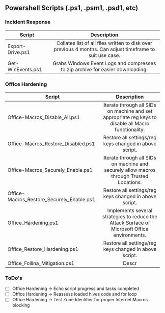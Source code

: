## Powershell Scripts (.ps1, .psm1, .psd1, etc)



### Incident Response
| Script | Description|
| ------------- |:-------------:|
| Export-Drive.ps1 | Collates list of all files written to disk over previous 4 months. Can adjust timeframe to suit use case.  |
| Get-WinEvents.ps1 | Grabs Windows Event Logs and compresses to zip archive for easier downloading. |


### Office Hardening
| Script | Description|
| ------------- |:-------------:|
| Office-Macros_Disable_All.ps1 | Iterate through all SIDs on machine and set appropriate reg keys to disable all Macro functionality.  |
| Office-Macros_Restore_Disabled.ps1 | Restore all settings/reg keys changed in above script.     |
| Office-Macros_Securely_Enable.ps1 | Iterate through all SIDs on machine and securely allow macros through Trusted Locations. |
| Office-Macros_Restore_Securely_Enable.ps1  | Restore all settings/reg keys changed in above script. |
| Office_Hardening.ps1 | Implements several strategies to reduce the Attack Surface of Microsoft Office environments. |
| Office_Restore_Hardening.ps1 | Restore all settings/reg keys changed in above script. |
| Office_Follina_Mitigation.ps1 | Descr |




### ToDo's
- [ ] Office Hardening -> Echo script progress and tasks completed
- [ ] Office Hardening -> Reassess loaded hives code and for loop
- [ ] Office Hardening -> Test Zone.Identifier for proper Internet Macros blocking
